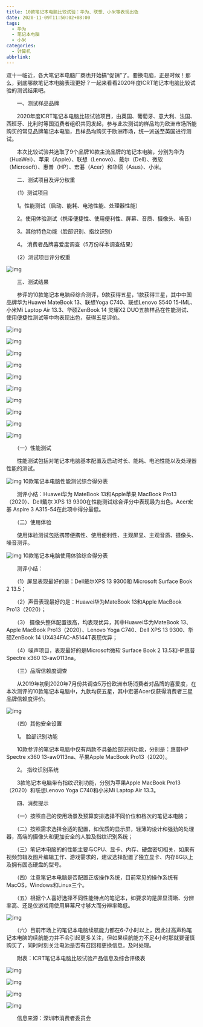 ```yaml
---
title: 10款笔记本电脑比较试验：华为、联想、小米等表现出色
date: 2020-11-09T11:50:02+08:00
tags:
  - 华为
  - 笔记本电脑
  - 小米
categories:
  - 计算机
abbrlink:
---
```


双十一临近，各大笔记本电脑厂商也开始搞“促销”了。要换电脑，正是时候！那么，到底哪款笔记本电脑表现更好？一起来看看2020年度ICRT笔记本电脑比较试验的测试结果吧。

　　一、测试样品品牌

　　2020年度ICRT笔记本电脑比较试验项目，由英国、葡萄牙、意大利、法国、西班牙、比利时等国消费者组织共同发起，参与此次测试的样品均为欧洲市场所能购买的常见品牌笔记本电脑，且样品均购买于欧洲市场，统一派送至英国进行测试。

　　本次比较试验共选取了9个品牌10款主流品牌的笔记本电脑，分别为华为（HuaWei）、苹果（Apple）、联想（Lenovo）、戴尔（Dell）、微软（Microsoft）、惠普（HP）、宏碁（Acer）和华硕（Asus）、小米。

　　二、测试项目及评分权重

　　（1）测试项目

　　1。性能测试（启动、能耗、电池性能、处理器性能）

　　2。使用体验测试（携带便捷性、使用便利性、屏幕、音质、摄像头、噪音）

　　3。其他特色功能（脸部识别、指纹识别）

　　4。 消费者品牌喜爱度调查（5万份样本调查结果）

　　（2）测试项目评分权重

![img](https://cdn.jsdelivr.net/gh/yakeing/Documentation@main/Hexo/images/fbaf-kcaeqzx6102464.png)

　　三、测试结果

　　参评的10款笔记本电脑经综合测评，9款获得五星，1款获得三星，其中中国品牌华为Huawei MateBook 13、联想Yoga C740、联想Lenovo S540 15-IML、小米Mi Laptop Air 13.3、华硕ZenBook 14 灵耀X2 DUO五款样品在性能测试、使用便捷性测试等中均表现出色，获得五星评价。

![img](https://cdn.jsdelivr.net/gh/yakeing/Documentation@main/Hexo/images/78fb-kcaeqzx6102502.png)

![img](https://cdn.jsdelivr.net/gh/yakeing/Documentation@main/Hexo/images/5798-kcaeqzx6102533.png)

![img](https://cdn.jsdelivr.net/gh/yakeing/Documentation@main/Hexo/images/49f6-kcaeqzx6102564.png)

![img](https://cdn.jsdelivr.net/gh/yakeing/Documentation@main/Hexo/images/b6a2-kcaeqzx6102594.png)

![img](https://cdn.jsdelivr.net/gh/yakeing/Documentation@main/Hexo/images/ea46-kcaeqzx6102624.png)

![img](https://cdn.jsdelivr.net/gh/yakeing/Documentation@main/Hexo/images/7a9b-kcaeqzx6102643.png)

![img](https://cdn.jsdelivr.net/gh/yakeing/Documentation@main/Hexo/images/12fa-kcaeqzx6102684.png)

![img](https://cdn.jsdelivr.net/gh/yakeing/Documentation@main/Hexo/images/6496-kcaeqzx6102739.png)

![img](https://cdn.jsdelivr.net/gh/yakeing/Documentation@main/Hexo/images/6191-kcaeqzx6102775.png)

![img](https://cdn.jsdelivr.net/gh/yakeing/Documentation@main/Hexo/images/c4e2-kcaeqzx6102807.png)

　　（一）性能测试

　　性能测试包括对笔记本电脑基本配置及启动时长、能耗、电池性能以及处理器性能的测试。

![img](https://cdn.jsdelivr.net/gh/yakeing/Documentation@main/Hexo/images/df4e-kcaeqzx6102823.png)
 10款笔记本电脑性能测试综合得分表

　　测评小结：Huawei华为 MateBook 13和Apple苹果 MacBook Pro13（2020）、Dell戴尔 XPS 13 9300在性能测试综合评分中表现最为出色。Acer宏碁 Aspire 3 A315-54在此项中得分最低。

　　（二）使用体验

　　使用体验测试包括携带便携性、使用便利性、主观屏显、主观音质、摄像头、噪音测评。

![img](https://cdn.jsdelivr.net/gh/yakeing/Documentation@main/Hexo/images/3754-kcaeqzx6102849.png)
 10款笔记本电脑使用体验综合得分表

　　测评小结：

　　（1）屏显表现最好的是：Dell戴尔XPS 13 9300和 Microsoft Surface Book 2 13.5；

　　（2）声音表现最好的是：Huawei华为MateBook 13和Apple MacBook Pro13（2020）；

　　（3） 摄像头整体配置很高，均表现优异，其中Huawei华为MateBook 13、Apple MacBook Pro13（2020）、Lenovo Yoga C740、Dell XPS 13 9300、华硕ZenBook 14 UX434FAC-A5144T表现优异；

　　（4）噪声项目，表现最好的是Microsoft微软 Surface Book 2 13.5和HP惠普 Spectre x360 13-aw0113na。

　　（三）品牌信赖度调查

　　从2019年初到2020年7月份共调查5万份欧洲市场消费者对品牌的喜爱度，在本次测评的10款笔记本电脑中，九款均获五星，其中宏碁Acer仅获得消费者三星品牌信赖度评价。

![img](https://cdn.jsdelivr.net/gh/yakeing/Documentation@main/Hexo/images/2c5c-kcaeqzx6102874.png)

　　（四）其他安全设置

　　1。 脸部识别功能

　　10款参评的笔记本电脑中仅有两款不具备脸部识别功能，分别是：惠普HP Spectre x360 13-aw0113na、苹果Apple MacBook Pro13（2020）。

　　2。 指纹识别系统

　　3款笔记本电脑带有指纹识别功能，分别为苹果Apple MacBook Pro13（2020）和联想Lenovo Yoga C740和小米Mi Laptop Air 13.3。

　　四、消费提示

　　（一）按照自己的使用场景及预算安排选择不同价位和档次的笔记本电脑；

　　（二）按照需求选择合适的配置，如优质的显示屏，轻薄的设计和强劲的处理器，高端的摄像头和更加安全的人脸及指纹识别系统；

　　（三）笔记本电脑的的性能主要与CPU、显卡、内存、硬盘密切相关，如果有视频剪辑及图片编辑工作、游戏需求的，建议选择配置了独立显卡、内存8G以上及拥有固态硬盘的型号。

　　（四）注意笔记本电脑是否配置正版操作系统，目前常见的操作系统有MacOS，Windows和Linux三个。

　　（五）根据个人喜好选择不同性能特点的笔记本，如要求的是屏显清晰、分辨率高、还是仅游戏用使用屏幕尺寸够大而分辨率略低。

![img](https://cdn.jsdelivr.net/gh/yakeing/Documentation@main/Hexo/images/2f7d-kcaeqzx6102904.jpg)

　　（六）目前市场上的笔记本电脑续航能力都在6-7小时以上，因此过高声称笔记本电脑的续航能力并不会引起更多关注，但如果续航能力不足4小时那就要谨慎购买了，同时时刻关注电池是否有召回和更换信息，及时处理。

　　附表：ICRT笔记本电脑比较试验产品信息及综合评级表

![img](https://cdn.jsdelivr.net/gh/yakeing/Documentation@main/Hexo/images/f12a-kcaeqzx6102921.png)

![img](https://cdn.jsdelivr.net/gh/yakeing/Documentation@main/Hexo/images/52a0-kcaeqzx6102939.png)

![img](https://cdn.jsdelivr.net/gh/yakeing/Documentation@main/Hexo/images/bac1-kcaeqzx6102961.png)

![img](https://cdn.jsdelivr.net/gh/yakeing/Documentation@main/Hexo/images/12b2-kcaeqzx6102973.png)

　　信息来源：深圳市消费者委员会